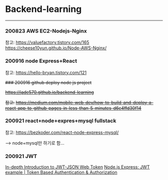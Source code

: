 # Backend-learning

---

### 200823 AWS EC2-Nodejs-Nginx

참고:
https://valuefactory.tistory.com/165  
https://cheese10yun.github.io/Node-AWS-Nginx/

### 200916 node Express+React

참고:
https://hello-bryan.tistory.com/121

~~### 200916 github deploy node js project~~

~~https://jade570.github.io/backend-learning~~

~~참고:~~
~~https://medium.com/mobile-web-dev/how-to-build-and-deploy-a-react-app-to-github-pages-in-less-than-5-minutes-d6c4ffd30f14~~

### 200921 react+node+expres+mysql fullstack

참고:
https://bezkoder.com/react-node-express-mysql/

--> node+mysql만 하기로 함...

### 200921 JWT

[In-depth Introduction to JWT-JSON Web Token](https://bezkoder.com/jwt-json-web-token/)
[Node.js Express: JWT example | Token Based Authentication & Authorization](https://bezkoder.com/node-js-jwt-authentication-mysql/)
